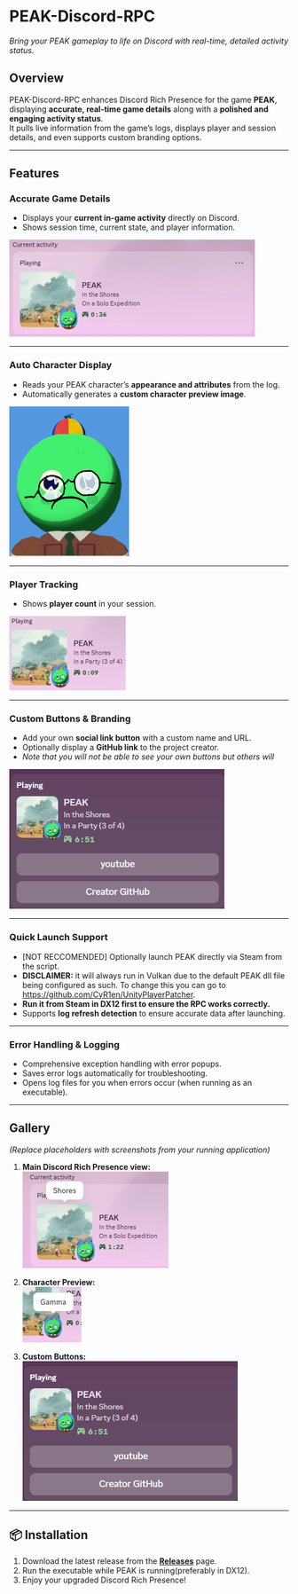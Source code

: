 # **PEAK-Discord-RPC**  
*Bring your PEAK gameplay to life on Discord with real-time, detailed activity status.*

## Overview  
PEAK-Discord-RPC enhances Discord Rich Presence for the game **PEAK**, displaying **accurate, real-time game details** along with a **polished and engaging activity status**.  
It pulls live information from the game’s logs, displays player and session details, and even supports custom branding options.

---

## Features  

### **Accurate Game Details**  
- Displays your **current in-game activity** directly on Discord.  
- Shows session time, current state, and player information.  

![Game Details Example](docs/images/Peak_Activity_Example.png)

---

### **Auto Character Display**  
- Reads your PEAK character’s **appearance and attributes** from the log.  
- Automatically generates a **custom character preview image**.  

![Auto Character Creation](docs/images/Peak_Auto_Generated_Character.png)

---

### **Player Tracking**  
- Shows **player count** in your session.   

![Player List](docs/images/Peak_Player_Count.png)

---

### **Custom Buttons & Branding**  
- Add your own **social link button** with a custom name and URL.  
- Optionally display a **GitHub link** to the project creator.
- *Note that you will not be able to see your own buttons but others will*

![Custom Buttons](docs/images/Peak_Buttons.png)

---

### **Quick Launch Support**  
- [NOT RECCOMENDED] Optionally launch PEAK directly via Steam from the script.
- **DISCLAIMER:** it will always run in Vulkan due to the default PEAK dll file being configured as such. To change this you can go to https://github.com/CyR1en/UnityPlayerPatcher.
- **Run it from Steam in DX12 first to ensure the RPC works correctly.**
- Supports **log refresh detection** to ensure accurate data after launching.

---

### **Error Handling & Logging**  
- Comprehensive exception handling with error popups.  
- Saves error logs automatically for troubleshooting.  
- Opens log files for you when errors occur (when running as an executable).  

---

## Gallery  
*(Replace placeholders with screenshots from your running application)*  

1. **Main Discord Rich Presence view:**  
   ![Main RPC Example](docs/images/Main_Prescence_View.png)  

2. **Character Preview:**  
   ![Character Preview Example](docs/images/Character_Preview.png)  

3. **Custom Buttons:**  
   ![Buttons Example](docs/images/Peak_Buttons.png)  

---

## 📦 Installation  

1. Download the latest release from the **[Releases](https://github.com/VickramC07/PEAK-Discord-RPC/releases)** page.  
2. Run the executable while PEAK is running(preferably in DX12).  
3. Enjoy your upgraded Discord Rich Presence!  
